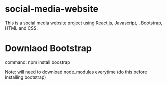 # social-media-website
This is a social media website project using React.js, Javascript, , Bootstrap, HTML and CSS.

# Downlaod Bootstrap

command: npm install boostrap

Note: will need to download node_modules everytime (do this before installing bootstrap)
